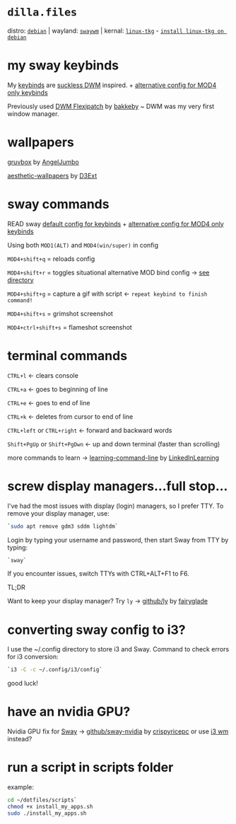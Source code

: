 # `dilla.files`
distro: [`debian`](https://www.debian.org/) | wayland: [`swaywm`](https://github.com/swaywm/sway) | kernal: [`linux-tkg`](https://github.com/Frogging-Family/linux-tkg) - [`install linux-tkg on debian`](https://github.com/Frogging-Family/linux-tkg?tab=readme-ov-file#deb-debian-ubuntu-and-derivatives-and-rpm-fedora-suse-and-derivatives-based-distributions)

# my sway keybinds

My [keybinds](https://github.com/Dillacorn/dotfiles/blob/caf426ab0752ec1d72704f42f81f8dfa4ac39a59/config/sway/config) are [suckless DWM](https://dwm.suckless.org/) inspired. + [alternative config for MOD4 only keybinds](https://github.com/Dillacorn/dotfiles/blob/main/config/sway/super.config)

Previously used [DWM Flexipatch](https://github.com/bakkeby/dwm-flexipatch) by [bakkeby](https://github.com/bakkeby) ~ DWM was my very first window manager.

# wallpapers

[gruvbox](https://github.com/AngelJumbo/gruvbox-wallpapers) by [AngelJumbo](https://github.com/AngelJumbo)

[aesthetic-wallpapers](https://github.com/D3Ext/aesthetic-wallpapers) by [D3Ext](https://github.com/D3Ext)

# sway commands

READ sway [default config for keybinds](https://github.com/Dillacorn/dotfiles/blob/caf426ab0752ec1d72704f42f81f8dfa4ac39a59/config/sway/config) + [alternative config for MOD4 only keybinds](https://github.com/Dillacorn/dotfiles/blob/main/config/sway/super.config)

Using both `MOD1(ALT)` and `MOD4(win/super)` in config

`MOD4+shift+q` = reloads config

`MOD4+shift+r` = toggles situational alternative MOD bind config -> [see directory](https://github.com/Dillacorn/dotfiles/tree/main/config/sway)

`MOD4+shift+g` = capture a gif with script <- `repeat keybind to finish command!`

`MOD4+shift+s` = grimshot screenshot

`MOD4+ctrl+shift+s` = flameshot screenshot

# terminal commands

`CTRL+l` <- clears console

`CTRL+a` <- goes to beginning of line

`CTRL+e` <- goes to end of line

`CTRL+k` <- deletes from cursor to end of line

`CTRL+left` or `CTRL+right` <- forward and backward words

`Shift+PgUp` or `Shift+PgDwn` <- up and down terminal (faster than scrolling)

more commands to learn -> [learning-command-line](https://github.com/LinkedInLearning/learning-linux-command-line-3005201/blob/e0cfdc8244b804b57c04b5cffc55c0b322122457/commands.md) by [LinkedInLearning](https://github.com/LinkedInLearning)

# screw display managers...full stop...

I've had the most issues with display (login) managers, so I prefer TTY. To remove your display manager, use:

```sh
`sudo apt remove gdm3 sddm lightdm`
```

Login by typing your username and password, then start Sway from TTY by typing:

```sh
`sway`
```

If you encounter issues, switch TTYs with CTRL+ALT+F1 to F6.

TL;DR

Want to keep your display manager? Try `ly` -> [github/ly](https://github.com/fairyglade/ly) by [fairyglade](https://github.com/fairyglade)

# converting sway config to i3?

I use the ~/.config directory to store i3 and Sway. Command to check errors for i3 conversion:

```sh
`i3 -C -c ~/.config/i3/config`
```

good luck!

# have an nvidia GPU?

Nvidia GPU fix for [Sway](https://github.com/swaywm/sway) -> [github/sway-nvidia](https://github.com/crispyricepc/sway-nvidia) by [crispyricepc](https://github.com/crispyricepc) or use [i3 wm](https://github.com/i3/i3) instead?

# run a script in scripts folder

example:

```sh
cd ~/dotfiles/scripts`
chmod +x install_my_apps.sh
sudo ./install_my_apps.sh
```
